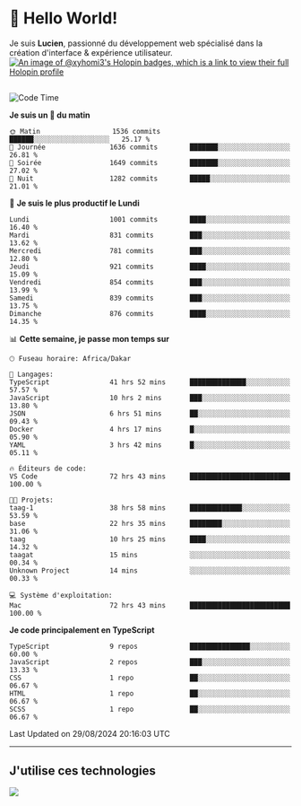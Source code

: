 # 👋 Hello World!

Je suis **Lucien**, passionné du développement web spécialisé dans la création d'interface & expérience utilisateur.
[![An image of @xyhomi3's Holopin badges, which is a link to view their full Holopin profile](https://holopin.me/xyhomi3)](https://holopin.io/@xyhomi3)

##

<!--START_SECTION:waka-->
![Code Time](http://img.shields.io/badge/Code%20Time-1%2C930%20hrs%2030%20mins-blue)

**Je suis un 🐤 du matin** 

```text
🌞 Matin                  1536 commits        ██████░░░░░░░░░░░░░░░░░░░   25.17 % 
🌆 Journée                1636 commits        ███████░░░░░░░░░░░░░░░░░░   26.81 % 
🌃 Soirée                 1649 commits        ███████░░░░░░░░░░░░░░░░░░   27.02 % 
🌙 Nuit                   1282 commits        █████░░░░░░░░░░░░░░░░░░░░   21.01 % 
```
📅 **Je suis le plus productif le Lundi** 

```text
Lundi                    1001 commits        ████░░░░░░░░░░░░░░░░░░░░░   16.40 % 
Mardi                    831 commits         ███░░░░░░░░░░░░░░░░░░░░░░   13.62 % 
Mercredi                 781 commits         ███░░░░░░░░░░░░░░░░░░░░░░   12.80 % 
Jeudi                    921 commits         ████░░░░░░░░░░░░░░░░░░░░░   15.09 % 
Vendredi                 854 commits         ███░░░░░░░░░░░░░░░░░░░░░░   13.99 % 
Samedi                   839 commits         ███░░░░░░░░░░░░░░░░░░░░░░   13.75 % 
Dimanche                 876 commits         ████░░░░░░░░░░░░░░░░░░░░░   14.35 % 
```


📊 **Cette semaine, je passe mon temps sur** 

```text
🕑︎ Fuseau horaire: Africa/Dakar

💬 Langages: 
TypeScript               41 hrs 52 mins      ██████████████░░░░░░░░░░░   57.57 % 
JavaScript               10 hrs 2 mins       ███░░░░░░░░░░░░░░░░░░░░░░   13.80 % 
JSON                     6 hrs 51 mins       ██░░░░░░░░░░░░░░░░░░░░░░░   09.43 % 
Docker                   4 hrs 17 mins       █░░░░░░░░░░░░░░░░░░░░░░░░   05.90 % 
YAML                     3 hrs 42 mins       █░░░░░░░░░░░░░░░░░░░░░░░░   05.11 % 

🔥 Éditeurs de code: 
VS Code                  72 hrs 43 mins      █████████████████████████   100.00 % 

🐱‍💻 Projets: 
taag-1                   38 hrs 58 mins      █████████████░░░░░░░░░░░░   53.59 % 
base                     22 hrs 35 mins      ████████░░░░░░░░░░░░░░░░░   31.06 % 
taag                     10 hrs 25 mins      ████░░░░░░░░░░░░░░░░░░░░░   14.32 % 
taagat                   15 mins             ░░░░░░░░░░░░░░░░░░░░░░░░░   00.34 % 
Unknown Project          14 mins             ░░░░░░░░░░░░░░░░░░░░░░░░░   00.33 % 

💻 Système d'exploitation: 
Mac                      72 hrs 43 mins      █████████████████████████   100.00 % 
```

**Je code principalement en TypeScript** 

```text
TypeScript               9 repos             ███████████████░░░░░░░░░░   60.00 % 
JavaScript               2 repos             ███░░░░░░░░░░░░░░░░░░░░░░   13.33 % 
CSS                      1 repo              ██░░░░░░░░░░░░░░░░░░░░░░░   06.67 % 
HTML                     1 repo              ██░░░░░░░░░░░░░░░░░░░░░░░   06.67 % 
SCSS                     1 repo              ██░░░░░░░░░░░░░░░░░░░░░░░   06.67 % 
```




 Last Updated on 29/08/2024 20:16:03 UTC
<!--END_SECTION:waka-->
---

## J'utilise ces technologies

<p align="left">
  <a href="https://skillicons.dev">
    <img src="https://skillicons.dev/icons?i=ts,js,md,scss,tailwind,react,docker,express,astro,vite,nextjs,vercel,figma,ableton" />
  </a>
</p>

